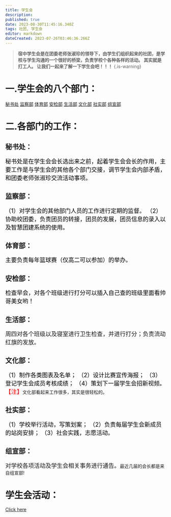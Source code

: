 ```yaml
---
title: 学生会
description: 
published: true
date: 2023-08-30T11:45:16.340Z
tags: 社团, 学生会
editor: markdown
dateCreated: 2023-07-26T03:46:36.266Z
---
```


>  **<font size=5></font>宿中学生会是在团委老师张淑珍的领导下，由学生们组织起来的社团，是学校与学生沟通的一个很好的桥梁，负责学校个各种各样的活动。<span class="heimu" > 其实就是打工人。</span>
> 让我们一起来了解一下学生会吧！！！**
{.is-warning}
# 一.学生会的八个部门：
  [秘书处](#秘书处)  [监察部](#监察部)  [体育部](#体育部)  [安检部](#安检部)
  [生活部](#生活部)  [文化部](#文化部)  [社实部](#社实部)  [组宣部](#组宣部)

# 二.各部门的工作：
## 秘书处：
<font color=black size=4>秘书处是在学生会会长选出来之前，起着学生会会长的作用，主要工作是与学生会的其他各个部门交接，调节学生会内部矛盾，和团委老师张淑珍交流活动事项。</font>
## 监察部：<font color=black size=4>
  （1）对学生会的其他部门人员的工作进行定期的监督。
  （2）协助校团委，负责团员的转接，团员的发展，团员信息的录入以及智慧团建系统的使用。</font>
## 体育部：
  <font color=black size=4>主要负责每年篮球赛<span class="heimu">（仅高二可以参加）</span>的举办。</font>
## 安检部：
<font color=black size=4>检查早会，对各个班级进行打分<span class="heimu" title="好处">可以插入自己查的班级里面看帅哥美女哟！</span></font>
## 生活部：
<font size=4>周四对各个班级以及寝室进行卫生检查，并进行打分；负责流动红旗的发放。</font>
## 文化部：
<font color=black size=4>（1）制作各类图表及名单；
  （2）设计比赛宣传海报；
  （3）登记学生会成员考核成绩；
  （4）策划下一届学生会招新视频。</font>
  <font color=red size=4>【注】</font>文化部看起来工作很多，其实是很轻松的。
## 社实部：
<font color=black size=4>（1）学校举行活动，写策划案；
  （2）负责每届学生会新成员的站岗安排；
  （3）社会实践，志愿活动。</font>
  ## 组宣部：
<font size=4>对学校各项活动及学生会相关事务进行通告。</font><span class="heimu" title="悄悄话">最近几届的会长都是来自组宣部!</span>
# 学生会活动：
[Click here](https://sszx.wiki/zh/home/宿中生存指南I#篇五学校活动)


